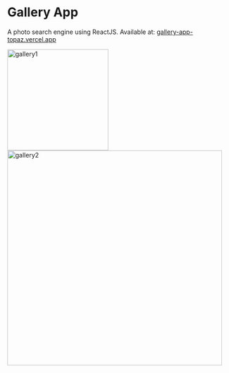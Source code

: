# Gallery App

A photo search engine using ReactJS. Available at: [gallery-app-topaz.vercel.app](gallery-app-topaz.vercel.app)


<img width="229" alt="gallery1" src="https://user-images.githubusercontent.com/80160006/205940994-8bea80b9-e6ad-40d9-a2c0-31f0f7584caf.png">


<img width="487" alt="gallery2" src="https://user-images.githubusercontent.com/80160006/205942125-f6cfa8a0-9d30-4bf2-a013-354aa699ebdf.png">
